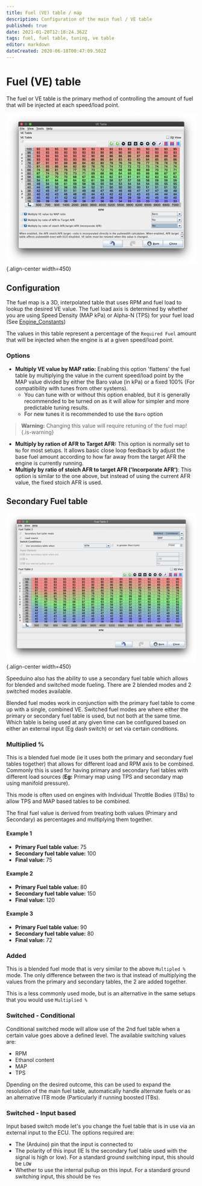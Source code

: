 ```yaml
---
title: Fuel (VE) table / map
description: Configuration of the main fuel / VE table 
published: true
date: 2021-01-20T12:18:24.362Z
tags: fuel, fuel table, tuning, ve table
editor: markdown
dateCreated: 2020-06-18T00:47:09.502Z
---
```


# Fuel (VE) table

The fuel or VE table is the primary method of controlling the amount of fuel that will be injected at each speed/load point. 

![VE Table 1](/img/tuning/ve_table.png){.align-center width=450}

## Configuration
The fuel map is a 3D, interpolated table that uses RPM and fuel load to lookup the desired VE value. The fuel load axis is determined by whether you are using Speed Density (MAP kPa) or Alpha-N (TPS) for your fuel load (See [Engine_Constants](/en/configuration/Engine_Constants))

The values in this table represent a percentage of the `Required Fuel` amount that will be injected when the engine is at a given speed/load point. 

### Options
- **Multiply VE value by MAP ratio:** Enabling this option 'flattens' the fuel table by multiplying the value in the current speed/load point by the MAP value divided by either the Baro value (in kPa) or a fixed 100% (For compatibility with tunes from other systems). 
  - You can tune with or without this option enabled, but it is generally recommended to be turned on as it will allow for simpler and more predictable tuning results. 
  - For new tunes it is recommended to use the `Baro` option
  
> **Warning:** Changing this value will require retuning of the fuel map!{.is-warning}

- **Multiply by ration of AFR to Target AFR:** This option is normally set to `No` for most setups. It allows basic close loop feedback by adjust the base fuel amount according to how far away from the target AFR the engine is currently running. 
- **Multiply by ratio of stoich AFR to target AFR ('Incorporate AFR')**: This option is similar to the one above, but instead of using the current AFR value, the fixed stoich AFR is used. 



## Secondary Fuel table

![Secondary Fuel table](/img/tuning/2nd_fuel_table.png){.align-center width=450}

Speeduino also has the ability to use a secondary fuel table which allows for blended and switched mode fueling. There are 2 blended modes and 2 switched modes available.

Blended fuel modes work in conjunction with the primary fuel table to come up with a single, combined VE. Switched fuel modes are where either the primary or secondary fuel table is used, but not both at the same time. Which table is being used at any given time can be configured based on either an external input (Eg dash switch) or set via certain conditions. 


### Multiplied %
This is a blended fuel mode (ie it uses both the primary and secondary fuel tables together) that allows for different load and RPM axis to be combined. Commonly this is used for having primary and secondary fuel tables with different load sources (**Eg:** Primary map using TPS and secondary map using manifold pressure). 

This mode is often used on engines with Individual Throttle Bodies (ITBs) to allow TPS and MAP based tables to be combined.

The final fuel value is derived from treating both values (Primary and Secondary) as percentages and multiplying them together. 

#### Example 1
* **Primary Fuel table value:** 75
* **Secondary fuel table value:** 100
* **Final value:** 75 

#### Example 2
* **Primary Fuel table value:** 80
* **Secondary fuel table value:** 150
* **Final value:** 120

#### Example 3
* **Primary Fuel table value:** 90
* **Secondary fuel table value:** 80
* **Final value:** 72

### Added
This is a blended fuel mode that is very similar to the above `Multipled %` mode. The only difference between the two is that instead of multiplying the values from the primary and secondary tables, the 2 are added together. 

This is a less commonly used mode, but is an alternative in the same setups that you would use `Multiplied %`

### Switched - Conditional
Conditional switched mode will allow use of the 2nd fuel table when a certain value goes above a defined level. The available switching values are:

* RPM
* Ethanol content
* MAP 
* TPS

Dpending on the desired outcome, this can be used to expand the resolution of the main fuel table, automatically handle alternate fuels or as an alternative ITB mode (Particularly if running boosted ITBs). 

### Switched - Input based
Input based switch mode let's you change the fuel table that is in use via an external input to the ECU. The options required are:

* The (Arduino) pin that the input is connected to
* The polarity of this input (IE Is the secondary fuel table used with the signal is high or low). For a standard ground switching input, this should be `LOW`
* Whether to use the internal pullup on this input. For a standard ground switching input, this should be `Yes`

